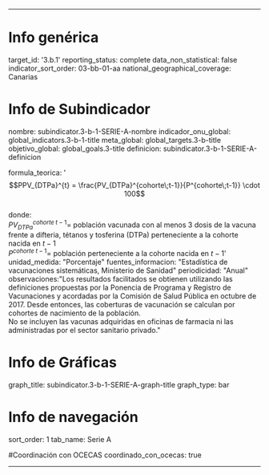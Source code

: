 ---

# Info genérica
target_id: '3.b.1'
reporting_status: complete
data_non_statistical: false
indicator_sort_order: 03-bb-01-aa
national_geographical_coverage: Canarias

# Info de Subindicador
nombre: subindicator.3-b-1-SERIE-A-nombre
indicador_onu_global: global_indicators.3-b-1-title
meta_global: global_targets.3-b-title
objetivo_global: global_goals.3-title
definicion: subindicator.3-b-1-SERIE-A-definicion

formula_teorica: '$$PPV_{DTPa}^{t} = \frac{PV_{DTPa}^{cohorte\;t-1}}{P^{cohorte\;t-1}} \cdot 100$$ <br>
donde: <br>
$PV_{DTPa}^{cohorte\;t-1} =$ población vacunada con al menos 3 dosis de la vacuna frente a difteria, tétanos y tosferina (DTPa) perteneciente a la cohorte nacida en $t-1$<br>
$P^{cohorte\;t-1} =$ población perteneciente a la cohorte nacida en $t-1$'
unidad_medida: "Porcentaje"
fuentes_informacion: "Estadística de vacunaciones sistemáticas, Ministerio de Sanidad"
periodicidad: "Anual"
observaciones:"Los resultados facilitados se obtienen utilizando las definiciones propuestas por la Ponencia de Programa y Registro de Vacunaciones y
acordadas por la Comisión de Salud Pública en octubre de 2017. Desde entonces, las coberturas de vacunación se calculan por cohortes de
nacimiento de la población.<br>
No se incluyen las vacunas adquiridas en oficinas de farmacia ni las administradas por el sector sanitario privado."

# Info de Gráficas
graph_title: subindicator.3-b-1-SERIE-A-graph-title
graph_type: bar

# Info de navegación
sort_order: 1
tab_name: Serie A

#Coordinación con OCECAS
coordinado_con_ocecas: true

---